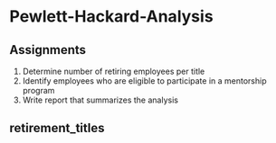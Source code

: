# Pewlett-Hackard-Analysis

## Assignments

1. Determine number of retiring employees per title
2. Identify employees who are eligible to participate in a mentorship program
3. Write report that summarizes the analysis

## retirement_titles

